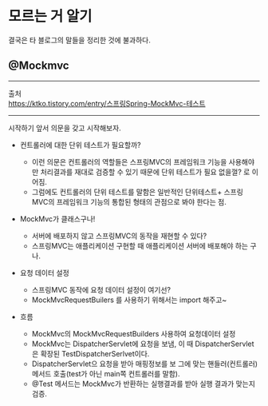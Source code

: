 # 모르는 거 알기  
결국은 타 블로그의 말들을 정리한 것에 불과하다.
## @Mockmvc  
---  
출처  
https://ktko.tistory.com/entry/스프링Spring-MockMvc-테스트  

---  
시작하기 앞서 의문을 갖고 시작해보자.  
* 컨트롤러에 대한 단위 테스트가 필요할까?  
  - 이런 의문은 컨트롤러의 역할들은 스프링MVC의 프레임워크 기능을 사용해야만 처리결과를 재대로 검증할 수 있기 때문에 단위 테스트가 필요 없을껄? 로 이어짐.  
  - 그럼에도 컨트롤러의 단위 테스트를 말함은 일반적인 단위테스트+ 스프링 MVC의 프레임워크 기능의 통합된 형태의 관점으로 봐야 한다는 점.  
  
* MockMvc가 클래스구나!  
  - 서버에 배포하지 않고 스프링MVC의 동작을 재현할 수 있다?  
  - 스프링MVC는 애플리케이션 구현할 때 애플리케이션 서버에 배포해야 하는 구나.  

* 요청 데이터 설정  
  - 스프링MVC 동작에 요청 데이터 설정이 여기선?  
  - MockMvcRequestBuilers 를 사용하기 위해서는 import 해주고~  
* 흐름  
  - MockMvc의 MockMvcRequestBuilders 사용하여 요청데이터 설정  
  - MockMvc는 DispatcherServlet에 요청을 보냄, 이 때 DispatcherServlet은 확장된 TestDispatcherSerlvet이다.  
  - DispatcherServlet으 요청을 받아 매핑정보를 보 그에 맞는 핸들러(컨트롤러) 메서드 호출(test가 아닌 main쪽 컨트롤러를 말함).  
  - @Test 메서드는 MockMvc가 반환하는 실행결과를 받아 실행 결과가 맞는지 검증.  
  

  
